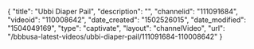 {
    "title": "Ubbi Diaper Pail",
    "description": "",
    "channelid": "111091684",
    "videoid": "110008642",
    "date_created": "1502526015",
    "date_modified": "1504049169",
    "type": "captivate",
    "layout": "channelVideo",
    "url": "\/bbbusa-latest-videos\/ubbi-diaper-pail\/111091684-110008642"
}